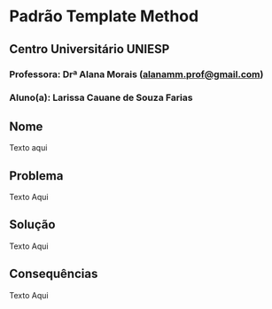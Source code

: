 # Padrão Template Method

## Centro Universitário UNIESP

### Professora: Drª Alana Morais (alanamm.prof@gmail.com)

### Aluno(a): Larissa Cauane de Souza Farias

## Nome
Texto aqui

## Problema
Texto Aqui

## Solução
Texto Aqui

## Consequências
Texto Aqui
